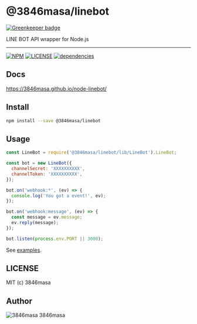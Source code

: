 @3846masa/linebot
=================

[![Greenkeeper badge](https://badges.greenkeeper.io/3846masa/node-linebot.svg)](https://greenkeeper.io/)

LINE BOT API wrapper for Node.js

------

[![NPM][npm-badge]][npm]
[![LICENSE][license-badge]][license]
[![dependencies][dependencies-badge]][dependencies-david]

[npm]: https://www.npmjs.com/package/@3846masa/linebot
[license]: https://3846masa.mit-license.org
[dependencies-david]: https://david-dm.org/3846masa/linebot?view=list

[npm-badge]: https://img.shields.io/npm/v/@3846masa/linebot.svg?style=flat-square&logo=data:image/png;base64,iVBORw0KGgoAAAANSUhEUgAAACAAAAAgBAMAAACBVGfHAAAABGdBTUEAALGPC/xhBQAAAAFzUkdCAK7OHOkAAAAbUExURcwAAOeIiP////G7u/ri4tIZGdpFReJsbPC3t075sZwAAAAvSURBVCjPY2CgDWAThIMEsACjEhwIUCZg0dGCIqASwMAxMgXAgSzOwMAOC2TqAwBvzR4JxLaP0gAAAABJRU5ErkJggg==
[license-badge]: https://img.shields.io/badge/license-MIT-blue.svg?style=flat-square&logo=data:image/png;base64,iVBORw0KGgoAAAANSUhEUgAAABAAAAAQBAMAAADt3eJSAAAAIGNIUk0AAHomAACAhAAA%2BgAAAIDoAAB1MAAA6mAAADqYAAAXcJy6UTwAAAAVUExURSBTICJcIiNgIiZoJTuhNyt3Kf///%2BCqxSgAAAAGdFJOUwpclbn%2B4Fj6/H8AAAABYktHRAZhZrh9AAAACXBIWXMAAA3XAAAN1wFCKJt4AAAAB3RJTUUH4AkEEjEV7MDQQwAAAGBJREFUCNc1TUEKgDAMi07vE/Q%2BRD8g%2B4BbvAvi/79iMjDQJm1CC6BbDzRsZI3incIpYeYFhCaYnLiyPYnYkwWZFWoFHrSuttCmmbwXh0eJQYVON4JthZTxCzzAmyb8%2BAAKXBRyN6RyZQAAAABJRU5ErkJggg==
[dependencies-badge]: https://img.shields.io/david/3846masa/linebot.svg?style=flat-square&logo=data:image/png;base64,iVBORw0KGgoAAAANSUhEUgAAACAAAAAgBAMAAACBVGfHAAAABGdBTUEAALGPC/xhBQAAAAFzUkdCAK7OHOkAAAAbUExURcwAAOeIiP////G7u/ri4tIZGdpFReJsbPC3t075sZwAAAAvSURBVCjPY2CgDWAThIMEsACjEhwIUCZg0dGCIqASwMAxMgXAgSzOwMAOC2TqAwBvzR4JxLaP0gAAAABJRU5ErkJggg==

## Docs

https://3846masa.github.io/node-linebot/

## Install

```sh
npm install --save @3846masa/linebot
```

## Usage

```javascript
const LineBot = require('@3846masa/linebot/lib/LineBot').LineBot;

const bot = new LineBot({
  channelSecret: 'XXXXXXXXXX',
  channelToken: 'XXXXXXXXXX',
});

bot.on('webhook:*', (ev) => {
  console.log('You got a event!', ev);
});

bot.on('webhook:message', (ev) => {
  const message = ev.message;
  ev.reply(message);
});

bot.listen(process.env.PORT || 3000);
```

See [examples](./examples).

## LICENSE

MIT (c) 3846masa

## Author

![3846masa][3846masa] 3846masa

[3846masa]: https://gravatar.com/avatar/cfeae69aae4f4fc102960f01d35d2d86?s=25

